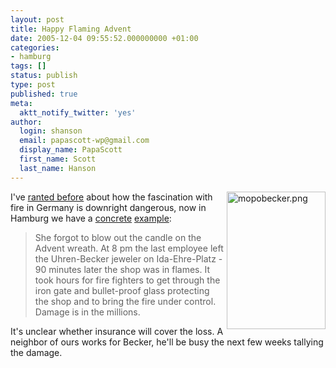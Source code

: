 ```yaml
---
layout: post
title: Happy Flaming Advent
date: 2005-12-04 09:55:52.000000000 +01:00
categories:
- hamburg
tags: []
status: publish
type: post
published: true
meta:
  aktt_notify_twitter: 'yes'
author:
  login: shanson
  email: papascott-wp@gmail.com
  display_name: PapaScott
  first_name: Scott
  last_name: Hanson
---
```

<p><a href="http://www.mopo.de/2005/20051203/hamburg/panorama/feuer_beim_nobel_juwelier_und_die_feuerwehr_stand_auf_dem_schlauch.html" title="Hamburger Morgenpost - www.mopo.de - Nachrichten Hamburg Panorama"><img src="http://www.papascott.de/wordpress/wp-content/uploads/2005/12/mopobecker.png" border="0" height="220" width="158" alt="mopobecker.png" align="right" /></a> I've <a href="http://www.papascott.de/archives/2004/11/09/a-nation-of-pyromaniacs/" title="PapaScott &raquo; Blog Archive &raquo; A Nation of Pyromaniacs">ranted before</a> about how the fascination with fire in Germany is downright dangerous, now in Hamburg we have a <a href="http://www.mopo.de/2005/20051203/hamburg/panorama/feuer_beim_nobel_juwelier_und_die_feuerwehr_stand_auf_dem_schlauch.html" title="Hamburger Morgenpost - www.mopo.de - Nachrichten Hamburg Panorama"> concrete</a> <a href="http://www.abendblatt.de/daten/2005/12/03/509542.html" title="Juwelier ausgebrannt - Millionenschaden">example</a>:</p>
<blockquote><p>She forgot to blow out the candle on the Advent wreath. At 8 pm the last employee left the Uhren-Becker jeweler on Ida-Ehre-Platz - 90 minutes later the shop was in flames. It took hours for fire fighters to get through the iron gate and bullet-proof glass protecting the shop and to bring the fire under control. Damage is in the millions.</p></blockquote>
<p>It's unclear whether insurance will cover the loss. A neighbor of ours works for Becker, he'll be busy the next few weeks tallying the damage.</p>
